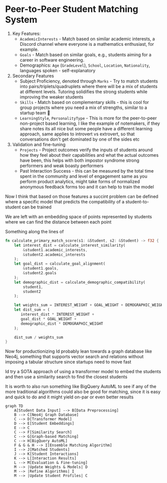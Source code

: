 # Peer-to-Peer Student Matching System

1. Key Features:
   - `AcademicInterests` - Match based on similar academic interests, a Discord
     channel where everyone is a mathematics enthusiast, for example.
   - `Goals` - Match based on similar goals, e.g., students aiming for a career
     in software engineering.
   - Demographics: `Age` (`GradeLevel`), `School`, `Location`, `Nationality`,
     languages spoken - self-explanatory
2. Secondary Features
   - Subject Proficiency, denoted through `Marks` - Try to match students into
     pairs/triplets/quadruplets where there will be a mix of students at
     different levels. Tutoring solidifies the strong students while improving
     the weaker students
   - `Skills` - Match based on complementary skills - this is cool for group
     projects where you need a mix of strengths, similar to a startup team 🚀
   - `LearningStyle`, `PersonalityType` - This is more for the peer-to-peer
     non-project based learning, I like the example of notemakers, if they share
     notes its all nice but some people have a different learning approach,
     same applies to introvert vs extrovert, so that conversations don't get
     dominated by one of the sides etc
3. Validation and fine-tuning
   - `Projects` - Project outcomes verify the inputs of students around how
     they feel about their capabilities and what the actual outcomes have been,
     this helps with both impostor syndrome strong performers and weak boasty
     performers
   - Past Interaction Success - this can be measured by the total time spent in
     the community and level of engagement same as you perform product analytics,
     might take forms of normalized anonymous feedback forms too and it can help
     to train the model

Now I think that based on those features a succint problem can be defined where
a specific model that predicts the compatibility of a student-to-student can be
trained

We are left with an embedding space of points represented by students where we
can find the distance between each point

Something along the lines of

```rust
fn calculate_primary_match_score(s1: &Student, s2: &Student) -> f32 {
    let interest_dist = calculate_interest_similarity(
        &student1.academic_interests,
        &student2.academic_interests
    );
    let goal_dist = calculate_goal_alignment(
        &student1.goals,
        &student2.goals
    );
    let demographic_dist = calculate_demographic_compatibility(
        student1,
        student2
    );

    let weights_sum = INTEREST_WEIGHT + GOAL_WEIGHT + DEMOGRAPHIC_WEIGHT;
    let dist_sum = (
       interest_dist * INTEREST_WEIGHT +
       goal_dist * GOAL_WEIGHT +
       demographic_dist * DEMOGRAPHIC_WEIGHT
    );

    dist_sum / weights_sum
}
```

Now for productionizing Id probably lean towards a graph database like Neo4j,
something that supports vector search and relations without imposing a tabular
structure since startups need to move fast

Id try a SOTA approach of using a transformer model to embed the students and
then use a similarity search to find the closest students

It is worth to also run something like BigQuery AutoML to see if any of the
more traditional algorithms could also be good for matching, since it is easy
and quick to do and it might yield on-par or even better results

```mermaid
graph TD
    A[Student Data Input] --> B[Data Preprocessing]
    B --> C[Neo4j Graph Database]
    C --> D[Transformer Model]
    D --> E[Student Embeddings]
    E --> C
    C --> F[Similarity Search]
    C --> G[Graph-based Matching]
    C --> H[BigQuery AutoML]
    F & G & H --> I[Ensemble Matching Algorithm]
    I --> J[Matched Students]
    J --> K[Student Interactions]
    K --> L[Interaction Results]
    L --> M[Evaluation & Fine-tuning]
    M --> |Update Weights & Models| D
    M --> |Refine Algorithms| I
    M --> |Update Student Profiles| C
```

